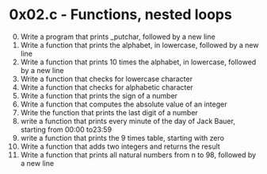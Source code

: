 # 0x02.c - Functions, nested loops
0. Write a program that prints _putchar, followed by a new line
1. Write a function that prints the alphabet, in lowercase, followed by a new line
2. Write a function that prints 10 times the alphabet, in lowercase, followed by a new line
3. Write a function that checks for lowercase character
4. Write a function that checks for alphabetic character
5. Write a function that prints the sign of a number
6. Write a function that computes the absolute value of an integer
7. Write the function that prints the last digit of a number
8. write a function that prints every minute of the day of Jack Bauer, starting from 00:00 to23:59
9. write a function that prints the 9 times table, starting with zero
10. Write a function that adds two integers and returns the result
11. Write a function that prints all natural numbers from n to 98, followed by a new line
